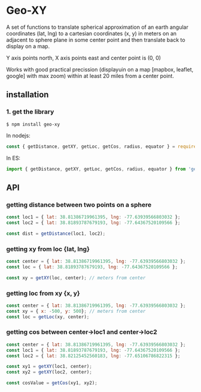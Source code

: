 Geo-XY
==========

A set of functions to translate spherical approximation of an earth
angular coordinates (lat, lng) to a cartesian coordinates (x, y) in meters on
an adjacent to sphere plane in some center point and then translate
back to display on a map.

Y axis points north, X axis points east and center point is (0, 0)

Works with good practical precission (displayuin on a map [mapbox, leaflet, google]
with max zoom) within at least 20 miles from a center point.

installation
------------
### 1. get the library

    $ npm install geo-xy

In nodejs:
```js
const { getDistance, getXY, getLoc, getCos, radius, equator } = require('geo-xy');
```

In ES:
```js
import { getDistance, getXY, getLoc, getCos, radius, equator } from 'geo-xy';
```

API
---
### getting distance between two points on a sphere
```js
const loc1 = { lat: 38.81386719961395, lng: -77.63939566803032 };
const loc2 = { lat: 38.81893787679193, lng: -77.64367520109566 };

const dist = getDistance(loc1, loc2);
```

### getting xy from loc {lat, lng}
```js
const center = { lat: 38.81386719961395, lng: -77.63939566803032 };
const loc = { lat: 38.81893787679193, lng: -77.64367520109566 };

const xy = getXY(loc, center); // meters from center
```

### getting loc from xy {x, y}
```js
const center = { lat: 38.81386719961395, lng: -77.63939566803032 };
const xy = { x: -500, y: 500}; // meters from center
const loc = getLoc(xy, center);
```

### getting cos between center->loc1 and center->loc2
```js
const center = { lat: 38.81386719961395, lng: -77.63939566803032 };
const loc1 = { lat: 38.81893787679193, lng: -77.64367520109566 };
const loc2 = { lat: 38.82125452560183, lng: -77.65106786822315 };

const xy1 = getXY(loc1, center);
const xy2 = getXY(loc2, center);

const cosValue = getCos(xy1, xy2);
```